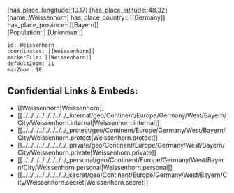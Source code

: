 ﻿---
location: [48.32,10.17] 
mapzoom: [7,12] 
mapmarker: city 
type: City
tags:
- geo/City


SpocWebEntityId: 35515
isDeleted: false
confidential: public

---
[has_place_longitude::10.17] 
[has_place_latitude::48.32] 
[name::Weissenhorn] 
has_place_country:: [[Germany]]  
has_place_province:: [[Bayern]]  
[Population::] 
[Unknown::] 


```leaflet
id: Weissenhorn
coordinates: [[Weissenhorn]] 
markerFile: [[Weissenhorn]] 
defaultZoom: 11 
maxZoom: 18
```


## Confidential Links & Embeds: 
- [[Weissenhorn|Weissenhorn]]  
- [[../../../../../../../../_internal/geo/Continent/Europe/Germany/West/Bayern/City/Weissenhorn.internal|Weissenhorn.internal]] 
- [[../../../../../../../../_protect/geo/Continent/Europe/Germany/West/Bayern/City/Weissenhorn.protect|Weissenhorn.protect]] 
- [[../../../../../../../../_private/geo/Continent/Europe/Germany/West/Bayern/City/Weissenhorn.private|Weissenhorn.private]] 
- [[../../../../../../../../_personal/geo/Continent/Europe/Germany/West/Bayern/City/Weissenhorn.personal|Weissenhorn.personal]] 
- [[../../../../../../../../_secret/geo/Continent/Europe/Germany/West/Bayern/City/Weissenhorn.secret|Weissenhorn.secret]] 
